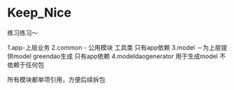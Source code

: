 # Keep_Nice 

练习练习～

1.app-上层业务 
2.common - 公用模块 工具类 只有app依赖 
3.model －为上层提供model greendao生成 只有app依赖 
4.modeldaogenerator 用于生成model 不依赖于任何包 

所有模块都单项引用，方便后续拆包

